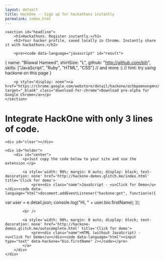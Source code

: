 ```yaml
---
layout: default
title: HackOne -- Sign up for hackathons instantly
permalink: index.html
---
```


<div class="first-page">
	<div id="madeby">
		<a href id="logo"></a>
	</div>

	<section id="headline">
		<h1>Hackathons. Register instantly.</h1>
		<h2>Your hacker profile, saved locally in Chrome. Instantly share it with hackathons.</h2>

		<pre><code data-language="javascript" id="result">
{
  name: "Bilawal Hameed",
  shirtSize: "L",
  github: "http://github.com/bih",
  skills: ["JavaScript", "Ruby", "HTML", "CSS"]
  // and more :)
  // hint: try using hackone on this page
}
		</code></pre>

		<p style="display: none"><a href="https://chrome.google.com/webstore/detail/hackone/ochbpomnongmncmgifkdbmcjfeekfghm" target="_blank" class="download-for-chrome">Download pre-alpha for Google Chrome</a></p>
	</section>
</div>

<div id="integrate" class="fourth-page">
	<h1>Integrate HackOne <strong>with only 3 lines of code.</strong></h1>

	<div id="clear"></div>

	<div id="holder">
		<div id="center">	
			<p>Just copy the code below to your site and use the extension.</p>

			<a style='width: 90%; margin: 0 auto; display: block; text-decoration: none' href='http://hackone-demos.glitch.me/index.html' title='Click for demo'>
				<pre><div class="name">JavaScript - <u>Click for Demo</u></div><code data-language="html">document.addEventListener("hackone:get", function(e){
  var user = e.detail.json;
  console.log("Hi, " + user.bio.firstName);
});</code></pre>
			</a>

			<br />

			<a style='width: 90%; margin: 0 auto; display: block; text-decoration: none' href='http://hackone-demos.glitch.me/autocomplete.html' title='Click for demo'>
				<pre><div class="name">HTML (without JavaScript) - <u>Click for Demo</u></div><code data-language="html"><input type="text" data-hackone="bio.firstName" /></code></pre>
			</a>
		</div>
	</div>
</div>

